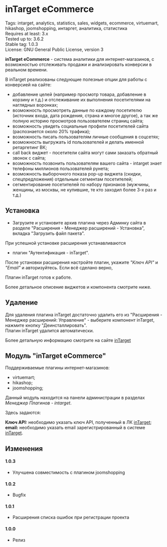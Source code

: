 # inTarget eCommerce

Tags: intarget, analytics, statistics, sales, widgets, ecommerce, virtuemart, hikashop, joomshopping, интаргет, аналитика, статистика  
Requires at least: 3.x  
Tested up to: 3.6.2  
Stable tag: 1.0.3  
License: GNU General Public License, version 3  

**inTarget eCommerce** - система аналитики для интернет-магазинов, с возможностью отслеживать продажи и анализировать конверсии в реальном времени.

В inTarget реализованы следующие полезные опции для работы с конверсией на сайте:
 - добавление целей (например просмотр товара, добавление в корзину и т.д.) и отслеживание их выполнения посетителями на наглядных воронках;
 - возможность просмотреть данные по каждому посетителю (источник входа, дата рождения, страна и многое другое), а так же полную историю просмотров пользователем страниц сайта;
 - возможность увидеть социальные профили посетителей сайта (распознается около 20% трафика);
 - возможность писать пользователям личные сообщения в соцсетях;
 - возможность выгружать id пользователей и делать именной ретаргетинг ВК;
 - call back виджет - посетители сайта могут сами заказать обратный звонок с сайта;
 - возможность позвонить пользователям вашего сайта - intarget знает телефоны миллионов пользователей рунета;
 - возможность выборочного показа pop-up виджета (скидки, спецпредложения) отдельным сегментам посетителей;
 - сегментирование посетителей по набору признаков (мужчины, женщины, из москвы, не купившие, те кто заходил более 3-х раз и т.д.)

## Установка

- Загрузите и установите архив плагина через Админку сайта в разделе "Расширения - Менеджер расширений - Установка",
вкладка "Загрузить файл пакета".

При успешной установке расширения устанавливаются

 - плагин "Аутентификация - inTarget".

После установки расширения настройте плагин, укажите *"Ключ API"* и *"Email"* и авторизуйтесь.
Если всё сделано верно, 

Плагин inTarget готов к работе.

Более детальное описение виджетов и компонента смотрите ниже.


## Удаление

Для удаления плагина inTarget достаточно удалить его из "Расширения - Менеджер расширений: Управление" - выберите компонент inTarget, нажмите кнопку "Деинсталлировать".  
Плагин inTarget удалится автоматически.

Более детальную информацию смотрите на сайте [inTarget](https://intarget.ru)

## Модуль "inTarget eCommerce"

Поддерживаемые плагины интернет-магазинов:
- virtuemart;
- hikashop;
- joomshopping;

Данный модуль находится на панели администрации в разделах *Менеджер Плагинов - intarget*.

Здесь задаются:

**Ключ API:** необходимо указать ключ API, полученный в ЛК [inTarget](https://intarget.ru);  
**email:** необходимо указать email зарегистрированный в системе [inTarget](https://intarget.ru).  

## Изменения
#### 1.0.3
* Улучшена совместимость с плагином joomshopping

#### 1.0.2
 * Bugfix

#### 1.0.1
 * Расширения списка ошибок при регистрации проекта

#### 1.0.0
 * Релиз
